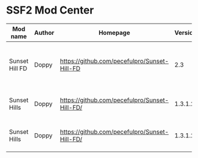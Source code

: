 # SSF2 Mod Center
|    Mod name    | Author |                   Homepage                    | Version |                      Description                       |
| -------------- | ------ | --------------------------------------------- | ------- | ------------------------------------------------------ |
| Sunset Hill FD | Doppy  | https://github.com/pecefulpro/Sunset-Hill-FD  |     2.3 | Replaces SSF2 final destination with a Sunset Hill alt |
| Sunset Hills   | Doppy  | https://github.com/pecefulpro/Sunset-Hill-FD/ | 1.3.1.2 | A sonic mod over Final Destination                     |
| Sunset Hills   | Doppy  | https://github.com/pecefulpro/Sunset-Hill-FD/ | 1.3.1.2 | A sonic mod over Final Destination                     |
